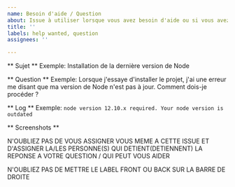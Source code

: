 ```yaml
---
name: Besoin d'aide / Question
about: Issue à utiliser lorsque vous avez besoin d'aide ou si vous avez une question
title: ''
labels: help wanted, question
assignees: ''

---
```


** Sujet **
Exemple: Installation de la dernière version de Node

** Question **
Exemple: Lorsque j'essaye d'installer le projet, j'ai une erreur me disant que ma version de Node n'est pas à jour. Comment dois-je procéder ?

** Log **
Exemple: `node version 12.10.x required. Your node version is outdated`

** Screenshots **

N'OUBLIEZ PAS DE VOUS ASSIGNER VOUS MEME A CETTE ISSUE ET D'ASSIGNER LA/LES PERSONNE(S) QUI DETIENT(DETIENNENT) LA REPONSE A VOTRE QUESTION / QUI PEUT VOUS AIDER

N'OUBLIEZ PAS DE METTRE LE LABEL FRONT OU BACK SUR LA BARRE DE DROITE
